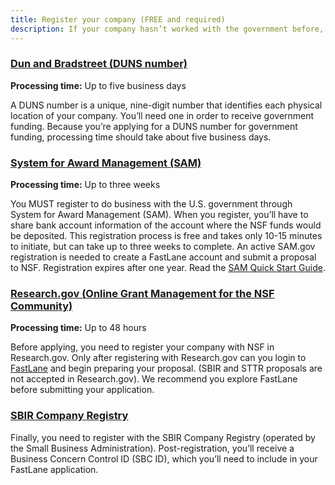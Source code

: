 ```yaml
---
title: Register your company (FREE and required)
description: If your company hasn’t worked with the government before, you’ll need to register with these systems. You MUST have completed your SAM registration BEFORE you can begin entering your proposal in FastLane. Start as soon as possible!!
---
```


### [Dun and Bradstreet (DUNS number)](https://iupdate.dnb.com/iUpdate/viewiUpdateHome.htm)
**Processing time:** Up to five business days
 
A DUNS number is a unique, nine-digit number that identifies each physical location of your company. You’ll need one in order to receive government funding. Because you’re applying for a DUNS number for government funding, processing time should take about five business days.

### [System for Award Management (SAM)](https://www.sam.gov/SAM/)
**Processing time:** Up to three weeks

You MUST register to do business with the U.S. government through System for Award Management (SAM). When you register, you’ll have to share bank account information of the account where the NSF funds would be deposited. This registration process is free and takes only 10-15 minutes to initiate, but can take up to three weeks to complete. An active SAM.gov registration is needed to create a FastLane account and submit a proposal to NSF. Registration expires after one year. Read the [SAM Quick Start Guide](https://www.sam.gov/sam/transcript/Quick_Guide_for_Grants_Registrations.pdf). 
  
### [Research.gov (Online Grant Management for the NSF Community)](https://www.research.gov/research-portal/appmanager/base/desktop?_nfpb=true&_pageLabel=research_home_page)
**Processing time:** Up to 48 hours
 
Before applying, you need to register your company with NSF in Research.gov. Only after registering with Research.gov can you login to [FastLane](https://www.fastlane.nsf.gov/) and begin preparing your proposal. (SBIR and STTR proposals are not accepted in Research.gov). We recommend you explore FastLane before submitting your application.
 
 
### [SBIR Company Registry](http://sbir.gov/registration)
Finally, you need to register with the SBIR Company Registry (operated by the Small Business Administration). Post-registration, you’ll receive a Business Concern Control ID (SBC ID), which you’ll need to include in your FastLane application.
